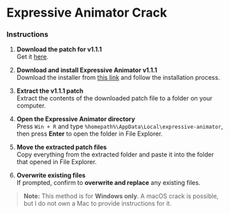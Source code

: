 # Expressive Animator Crack

### Instructions

1. **Download the patch for v1.1.1**  
   Get it [here](https://drive.google.com/file/d/17olRmkLKxWVPKsZPBb4aqW7mr99n4tqI/view?usp=drive_link).

2. **Download and install Expressive Animator v1.1.1**  
   Download the installer from [this link](https://expressive-downloads.fra1.cdn.digitaloceanspaces.com/animator/win32/x64/Expressive%20Animator-1.1.1%20Setup.exe) and follow the installation process.

3. **Extract the v1.1.1 patch**  
   Extract the contents of the downloaded patch file to a folder on your computer.

4. **Open the Expressive Animator directory**  
   Press `Win + R` and type `%homepath%\AppData\Local\expressive-animator`, then press **Enter** to open the folder in File Explorer.

5. **Move the extracted patch files**  
   Copy everything from the extracted folder and paste it into the folder that opened in File Explorer.

6. **Overwrite existing files**  
   If prompted, confirm to **overwrite and replace** any existing files.

> **Note:** This method is for **Windows only**. A macOS crack is possible, but I do not own a Mac to provide instructions for it.
